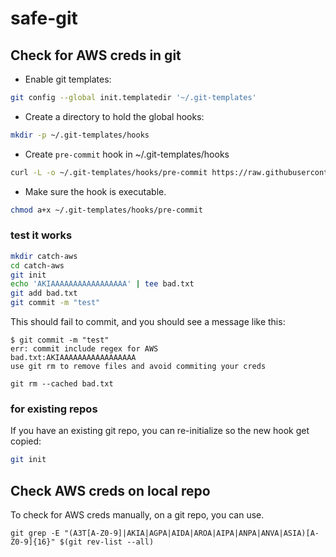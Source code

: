 # safe-git

## Check for AWS creds in git

- Enable git templates:
```bash
git config --global init.templatedir '~/.git-templates'
```

- Create a directory to hold the global hooks:
```bash
mkdir -p ~/.git-templates/hooks
```

- Create `pre-commit` hook in ~/.git-templates/hooks
```bash
curl -L -o ~/.git-templates/hooks/pre-commit https://raw.githubusercontent.com/kikitux/safe-git/master/pre-commit
```

- Make sure the hook is executable.
```bash
chmod a+x ~/.git-templates/hooks/pre-commit
```

### test it works

```bash
mkdir catch-aws
cd catch-aws
git init
echo 'AKIAAAAAAAAAAAAAAAAA' | tee bad.txt
git add bad.txt
git commit -m "test"
```

This should fail to commit, and you should see a message like this:

```
$ git commit -m "test"
err: commit include regex for AWS
bad.txt:AKIAAAAAAAAAAAAAAAAA
use git rm to remove files and avoid commiting your creds

git rm --cached bad.txt
```

### for existing repos

If you have an existing git repo, you can re-initialize so the new hook get copied:
```bash
git init
```


## Check AWS creds on local repo

To check for AWS creds manually, on a git repo, you can use.

```
git grep -E "(A3T[A-Z0-9]|AKIA|AGPA|AIDA|AROA|AIPA|ANPA|ANVA|ASIA)[A-Z0-9]{16}" $(git rev-list --all)
```
